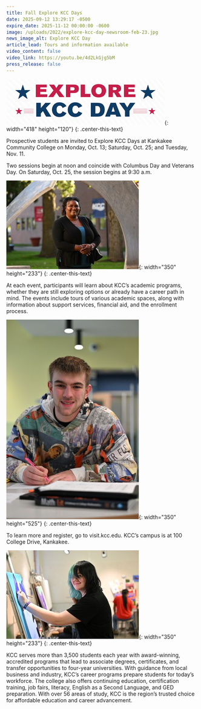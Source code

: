 ```yaml
---
title: Fall Explore KCC Days
date: 2025-09-12 13:29:17 -0500
expire_date: 2025-11-12 00:00:00 -0600
image: /uploads/2022/explore-kcc-day-newsroom-feb-23.jpg
news_image_alt: Explore KCC Day
article_lead: Tours and information available
video_content: false
video_link: https://youtu.be/4d2LkGjg5bM
press_release: false
---
```

![Explore KCC Day](/uploads/2022/explorekccday.png "Explore KCC Day"){: width="418" height="120"}
{: .center-this-text}

Prospective students are invited to Explore KCC Days at Kankakee Community College on Monday, Oct. 13; Saturday, Oct. 25; and Tuesday, Nov. 11.

Two sessions begin at noon and coincide with Columbus Day and Veterans Day. On Saturday, Oct. 25, the session begins at 9:30 a.m.

![LaShandra Adams of Momence](/uploads/2023/lashandraadams-350x233.jpg "LaShandra Adams of Momence"){: width="350" height="233"}
{: .center-this-text}

At each event, participants will learn about KCC’s academic programs, whether they are still exploring options or already have a career path in mind. The events include tours of various academic spaces, along with information about support services, financial aid, and the enrollment process.

![Griffen Walters of Martinton](/uploads/2023/griffenwalters-350x525.jpg "Griffen Walters of Martinton"){: width="350" height="525"}
{: .center-this-text}

To learn more and register, go to visit.kcc.edu. KCC’s campus is at 100 College Drive, Kankakee.

![Addison Speer of Bourbonnais](/uploads/2023/addisonspeer-350x233.jpg "Addison Speer of Bourbonnais"){: width="350" height="233"}
{: .center-this-text}

KCC serves more than 3,500 students each year with award-winning, accredited programs that lead to associate degrees, certificates, and transfer opportunities to four-year universities. With guidance from local business and industry, KCC’s career programs prepare students for today’s workforce. The college also offers continuing education, certification training, job fairs, literacy, English as a Second Language, and GED preparation. With over 56 areas of study, KCC is the region’s trusted choice for affordable education and career advancement.